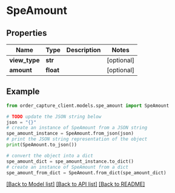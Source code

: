 # SpeAmount


## Properties

Name | Type | Description | Notes
------------ | ------------- | ------------- | -------------
**view_type** | **str** |  | [optional] 
**amount** | **float** |  | [optional] 

## Example

```python
from order_capture_client.models.spe_amount import SpeAmount

# TODO update the JSON string below
json = "{}"
# create an instance of SpeAmount from a JSON string
spe_amount_instance = SpeAmount.from_json(json)
# print the JSON string representation of the object
print(SpeAmount.to_json())

# convert the object into a dict
spe_amount_dict = spe_amount_instance.to_dict()
# create an instance of SpeAmount from a dict
spe_amount_from_dict = SpeAmount.from_dict(spe_amount_dict)
```
[[Back to Model list]](../README.md#documentation-for-models) [[Back to API list]](../README.md#documentation-for-api-endpoints) [[Back to README]](../README.md)


